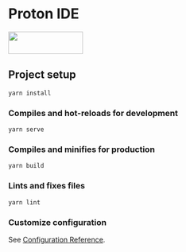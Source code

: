 # Proton IDE


<a href="https://protonide.com">
    <img align="center" width="150" height="45" src="https://raw.githubusercontent.com/ProtonProtocol/proton-ts-contracts/main/button_protonide.svg"></img>
</a>


## Project setup
```
yarn install
```

### Compiles and hot-reloads for development
```
yarn serve
```

### Compiles and minifies for production
```
yarn build
```

### Lints and fixes files
```
yarn lint
```

### Customize configuration
See [Configuration Reference](https://cli.vuejs.org/config/).
